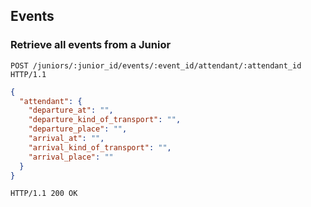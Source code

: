 ## Events
### Retrieve all events from a Junior

```http
POST /juniors/:junior_id/events/:event_id/attendant/:attendant_id HTTP/1.1
```

```json
{
  "attendant": {
    "departure_at": "",
    "departure_kind_of_transport": "",
    "departure_place": "",
    "arrival_at": "",
    "arrival_kind_of_transport": "",
    "arrival_place": ""
  }
}
```

```http
HTTP/1.1 200 OK
```
